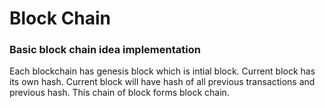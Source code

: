 # Block Chain
<h3>Basic block chain idea implementation</h3>
Each blockchain has genesis block which is intial block.
Current block has its own hash.
Current block will have hash of all previous transactions and previous hash.
This chain of block forms block chain.
